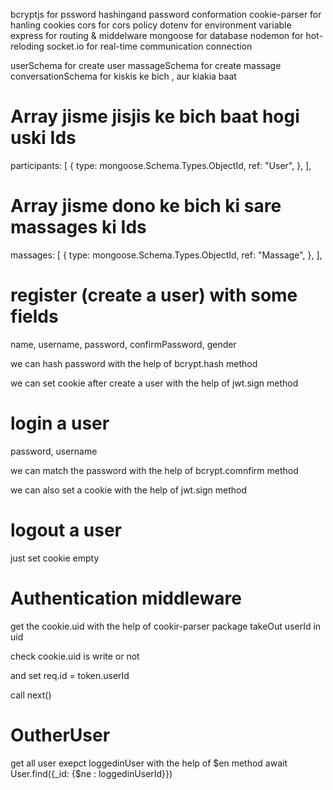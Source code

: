 bcryptjs for pssword hashingand password conformation
cookie-parser for hanling cookies
cors for cors policy
dotenv for environment variable
express for routing & middelware
mongoose for database
nodemon for hot-reloding
socket.io for real-time communication connection

userSchema for create user
massageSchema for create massage
conversationSchema for kiskis ke bich , aur kiakia baat



# Array jisme jisjis ke bich baat hogi uski Ids

participants: [
{
type: mongoose.Schema.Types.ObjectId,
ref: "User",
},
],

# Array jisme dono ke bich ki sare massages ki Ids

massages: [
{
type: mongoose.Schema.Types.ObjectId,
ref: "Massage",
},
],

# register (create a user) with some fields

name, username, password, confirmPassword, gender

we can hash password with the help of bcrypt.hash method

we can set cookie after create a user with the help of jwt.sign method

# login a user
password, username

we can match the password with the help of bcrypt.comnfirm method

we can also set a cookie with the help of jwt.sign method


# logout a user
just set cookie empty

# Authentication middleware

get the cookie.uid with the help of cookir-parser package
takeOut userId in uid

check cookie.uid is write or not

and set req.id = token.userId

call next()


# OutherUser
get all user exepct loggedinUser
with the help of $en method
await User.find({_id: {$ne : loggedinUserId}})










